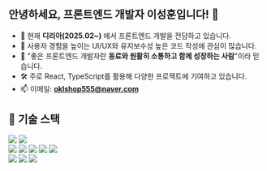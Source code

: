 ## 안녕하세요, 프론트엔드 개발자 이성훈입니다! 👋

- 🏢 현재 **디리아(2025.02~)** 에서 프론트엔드 개발을 전담하고 있습니다.  
- 🌱 사용자 경험을 높이는 UI/UX와 유지보수성 높은 코드 작성에 관심이 많습니다.  
- 👯 "좋은 프론트엔드 개발자란 **동료와 원활히 소통하고 함께 성장하는 사람**"이라 믿습니다.  
- 🛠️ 주로 React, TypeScript를 활용해 다양한 프로젝트에 기여하고 있습니다.  
- 📫 이메일: **oklshop555@naver.com**

<!-- ![SeongHoon's GitHub stats](https://github-readme-stats.vercel.app/api?username=shlee9999&show_icons=true&theme=radical) -->

<!-- [![Top Langs](https://github-readme-stats.vercel.app/api/top-langs/?username=shlee9999&layout=compact&theme=radical)](https://github.com/anuraghazra/github-readme-stats) -->


## 🔨 기술 스택
<div>
  <img src="https://img.shields.io/badge/JavaScript-F7DF1E?style=for-the-badge&logo=javascript&logoColor=black"/>
  <img src="https://img.shields.io/badge/TypeScript-3178C6?style=for-the-badge&logo=typescript&logoColor=white"/>
</div>
<div>
  <img src="https://img.shields.io/badge/React-61DAFB?style=for-the-badge&logo=react&logoColor=black"/>
  <img src="https://img.shields.io/badge/React_Native-61DAFB?style=for-the-badge&logo=react&logoColor=black"/>
  <img src="https://img.shields.io/badge/React_Query-FF4154?style=for-the-badge&logo=react-query&logoColor=white"/>
  <img src="https://img.shields.io/badge/Redux-764ABC?style=for-the-badge&logo=redux&logoColor=white"/>
  <img src="https://img.shields.io/badge/Zustand-483D8B?style=for-the-badge&logo=zustand&logoColor=white"/>
</div>
<div>
  <img src="https://img.shields.io/badge/Styled_components-DB7093?style=for-the-badge&logo=styled-components&logoColor=white"/>
  <img src="https://img.shields.io/badge/Tailwind_CSS-38B2AC?style=for-the-badge&logo=tailwind-css&logoColor=white"/>
  <img src="https://img.shields.io/badge/Framer_Motion-0055FF?style=for-the-badge&logo=framer&logoColor=white"/>
</div>
